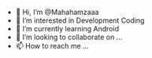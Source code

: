 - 👋 Hi, I’m @Mahahamzaaa
- 👀 I’m interested in Development Coding
- 🌱 I’m currently learning Android
- 💞️ I’m looking to collaborate on ...
- 📫 How to reach me ...

<!---
Mahahamzaaa/Mahahamzaaa is a ✨ special ✨ repository because its `README.md` (this file) appears on your GitHub profile.
You can click the Preview link to take a look at your changes.
--->
